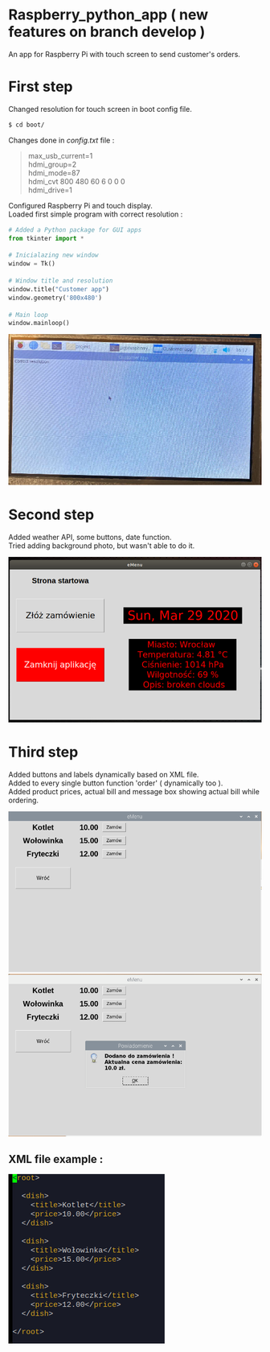 # Raspberry_python_app  ( new features on branch develop ) 
An app for Raspberry Pi with touch screen to send customer's orders. 

# First step 

Changed resolution for touch screen in boot config file.
```sh
$ cd boot/
```

Changes done in _config.txt_ file : 

> max_usb_current=1   
> hdmi_group=2   
> hdmi_mode=87   
> hdmi_cvt 800 480 60 6 0 0 0   
> hdmi_drive=1  


Configured Raspberry Pi and touch display.     
Loaded first simple program with correct resolution : 

```python
# Added a Python package for GUI apps    
from tkinter import *  
   
# Inicialazing new window  
window = Tk()  
  
# Window title and resolution   
window.title("Customer app")  
window.geometry('800x480')  
   
# Main loop   
window.mainloop()  
```

![Zdjecie Pi4](photos/pi_photo_new.png)

# Second step

Added weather API, some buttons, date function.   
Tried adding background photo, but wasn't able to do it.

![Zdjecie Pi4](photos/app_2.png)

# Third step

Added buttons and labels dynamically based on XML file.   
Added to every single button function 'order' ( dynamically too ).   
Added product prices, actual bill and message box showing actual bill while ordering.

![Zdjecie Pi4](photos/emenu_1.PNG)
![Zdjecie Pi4](photos/emenu_2.PNG)

## XML file example :

![Zdjecie Pi4](photos/xml.png)
